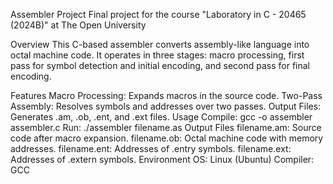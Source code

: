 Assembler Project
Final project for the course "Laboratory in C - 20465 (2024B)" at The Open University

Overview
This C-based assembler converts assembly-like language into octal machine code. It operates in three stages: macro processing, first pass for symbol detection and initial encoding, and second pass for final encoding.

Features
Macro Processing: Expands macros in the source code.
Two-Pass Assembly: Resolves symbols and addresses over two passes.
Output Files: Generates .am, .ob, .ent, and .ext files.
Usage
Compile: gcc -o assembler assembler.c
Run: ./assembler filename.as
Output Files
filename.am: Source code after macro expansion.
filename.ob: Octal machine code with memory addresses.
filename.ent: Addresses of .entry symbols.
filename.ext: Addresses of .extern symbols.
Environment
OS: Linux (Ubuntu)
Compiler: GCC
